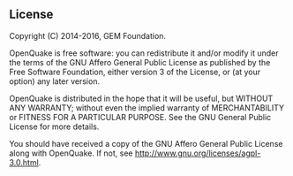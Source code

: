 ## License

Copyright (C) 2014-2016, GEM Foundation.

OpenQuake is free software: you can redistribute it and/or modify it
under the terms of the GNU Affero General Public License as published
by the Free Software Foundation, either version 3 of the License, or
(at your option) any later version.

OpenQuake is distributed in the hope that it will be useful,
but WITHOUT ANY WARRANTY; without even the implied warranty of
MERCHANTABILITY or FITNESS FOR A PARTICULAR PURPOSE.  See the
GNU General Public License for more details.

You should have received a copy of the GNU Affero General Public License
along with OpenQuake.  If not, see http://www.gnu.org/licenses/agpl-3.0.html.
